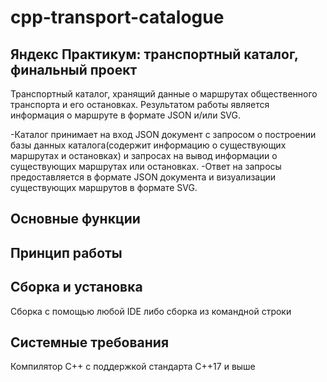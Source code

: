 # cpp-transport-catalogue
## Яндекс Практикум: транспортный каталог, финальный проект

Транспортный каталог, хранящий данные о маршрутах общественного транспорта и его остановках. Результатом работы является информация о маршруте в формате JSON и/или SVG.

-Каталог принимает на вход JSON документ с запросом о построении базы данных каталога(содержит информацию о существующих маршрутах и остановках) и запросах на вывод информации о существующих маршрутах или остановках. -Ответ на запросы предоставляется в формате JSON документа и визуализации существующих маршрутов в формате SVG.

## Основные функции


## Принцип работы


## 
## Сборка и установка
Сборка с помощью любой IDE либо сборка из командной строки

## Системные требования
Компилятор С++ с поддержкой стандарта C++17  и выше
